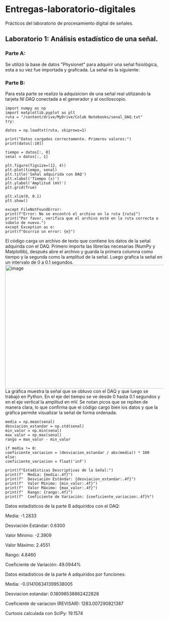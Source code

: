 # Entregas-laboratorio-digitales
Prácticos del laboratorio de procesamiento digital de señales.



## Laboratorio 1: Análisis estadístico de una señal.
### Parte A:

Se utilizó la base de datos "Physionet" para adquirir una señal fisiológica, esta a su vez fue importada y graficada.
La señal es la siguiente:


### Parte B:
Para esta parte se realizo la adquisicion de una señal real utilizando la tarjeta *NI DAQ* conectada a el generador y al osciloscopio.  

    import numpy as np
    import matplotlib.pyplot as plt
    ruta = "/content/drive/MyDrive/Colab Notebooks/senal_DAQ.txt"
    try:

    datos = np.loadtxt(ruta, skiprows=1)

    print("Datos cargados correctamente. Primeros valores:")
    print(datos[:10])

    tiempo = datos[:, 0]  
    senal = datos[:, 1]    

    plt.figure(figsize=(12, 4))
    plt.plot(tiempo, senal)
    plt.title('Señal adquirida con DAQ')
    plt.xlabel('Tiempo (s)')
    plt.ylabel('Amplitud (mV)')  
    plt.grid(True)

    plt.xlim(0, 0.1)  
    plt.show()

    except FileNotFoundError:
    print(f"Error: No se encontró el archivo en la ruta {ruta}")
    print("Por favor, verifica que el archivo esté en la ruta correcta o súbelo de nuevo.")
    except Exception as e:
    print(f"Ocurrió un error: {e}")

El código carga un archivo de texto que contiene los datos de la señal adquirida con el DAQ. Primero importa las librerías necesarias (NumPy y Matplotlib), después abre el archivo y guarda la primera columna como tiempo y la segunda como la amplitud de la señal. Luego grafica la señal en un intervalo de 0 a 0.1 segundos. 
<img width="1015" height="393" alt="image" src="https://github.com/user-attachments/assets/ad34853e-3d75-43e0-8770-55b782b5b61c" />
La gráfica muestra la señal que se obtuvo con el DAQ y que luego se trabajó en Python. En el eje del tiempo se ve desde 0 hasta 0.1 segundos y en el eje vertical la amplitud en mV. Se notan picos que se repiten de manera clara, lo que confirma que el código cargó bien los datos y que la gráfica permite visualizar la señal de forma ordenada.


    media = np.mean(senal)
    desviacion_estandar = np.std(senal)
    min_valor = np.min(senal)
    max_valor = np.max(senal)
    rango = max_valor - min_valor

    if media != 0:
    coeficiente_variacion = (desviacion_estandar / abs(media)) * 100
    else:
    coeficiente_variacion = float('inf') 

    print(f"Estadísticas Descriptivas de la Señal:")
    print(f"  Media: {media:.4f}")
    print(f"  Desviación Estándar: {desviacion_estandar:.4f}")
    print(f"  Valor Mínimo: {min_valor:.4f}")
    print(f"  Valor Máximo: {max_valor:.4f}")
    print(f"  Rango: {rango:.4f}")
    print(f"  Coeficiente de Variación: {coeficiente_variacion:.4f}%")

Datos estadisticos de la parte B adquiridos con el DAQ:

  Media: -1.2833
  
  Desviación Estándar: 0.6300
  
  Valor Mínimo: -2.3909
  
  Valor Máximo: 2.4551
  
  Rango: 4.8460
  
  Coeficiente de Variación: 49.0944%

Datos estadisticos de la parte A adquiridos por funciones: 

  Media: -0.014106341399538005
  
Desviacion estandar: 0.18098538862422828

Coeficiente de variacion (REVISAR): 1283.007290821387

Curtosis calculada con SciPy: 19.1574



